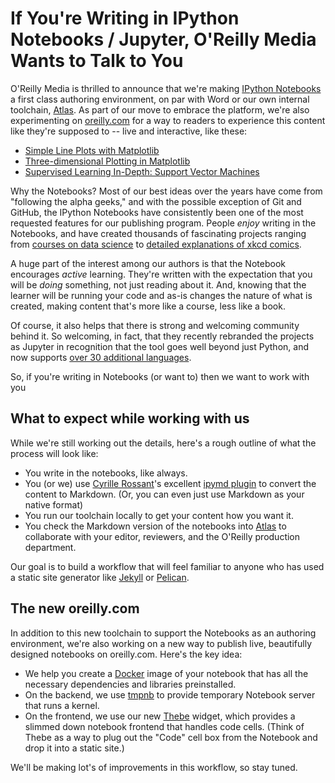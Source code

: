 # If You're Writing in IPython Notebooks / Jupyter, O'Reilly Media Wants to Talk to You

O'Reilly Media is thrilled to announce that we're making [IPython Notebooks](http://ipython.org/notebook.html) a first class authoring environment, on par with Word or our own internal toolchain, [Atlas](atlas.oreilly.com).  As part of our move to embrace the platform, we're also experimenting on [oreilly.com](https://beta.oreilly.com/) for a way to readers to experience this content like they're supposed to -- live and interactive, like these:

* [Simple Line Plots with Matplotlib](https://beta.oreilly.com/learning/simple-line-plots-with-matplotlib)
* [Three-dimensional Plotting in Matplotlib](https://beta.oreilly.com/learning/three-dimensional-plotting-in-matplotlib)
* [Supervised Learning In-Depth: Support Vector Machines](https://beta.oreilly.com/learning/scikit-learn/page/4/03.1-Classification-SVMs)

Why the Notebooks?  Most of our best ideas over the years have come from "following the alpha geeks," and with the possible exception of Git and GitHub, the IPython Notebooks have consistently been one of the most requested features for our publishing program.  People *enjoy* writing in the Notebooks, and have created thousands of fascinating projects ranging from [courses on data science](https://github.com/jakevdp/sklearn_pycon2015/) to [detailed explanations of xkcd comics](http://nbviewer.ipython.org/url/norvig.com/ipython/xkcd1313.ipynb?create=1_1).

A huge part of the interest among our authors is that the Notebook encourages *active* learning.  They're written with the expectation that you will be *doing* something, not just reading about it.  And, knowing that the learner will be running your code and as-is changes the nature of what is created, making content that's more like a course, less like a book.

Of course, it also helps that there is  strong and welcoming community behind it.  So welcoming, in fact, that they recently rebranded the projects as Jupyter in recognition that the tool goes well beyond just Python, and now supports [over 30 additional languages](https://github.com/ipython/ipython/wiki/IPython-kernels-for-other-languages).  

So, if you're writing in Notebooks (or want to) then we want to work with you

## What to expect while working with us

While we're still working out the details, here's a rough outline of what the process will look like:

* You write in the notebooks, like always.
* You (or we) use [Cyrille Rossant](http://cyrille.rossant.net/)'s excellent [ipymd plugin](https://github.com/rossant/ipymd) to convert the content to Markdown. (Or, you can even just use Markdown as your native format)
* You run our toolchain locally to get your content how you want it.
* You check the Markdown version of the notebooks into [Atlas](atlas.oreilly.com) to collaborate with your editor, reviewers, and the O'Reilly production department.

Our goal is to build a workflow that will feel familiar to anyone who has used a static site generator like [Jekyll](http://jekyllrb.com/) or [Pelican](http://blog.getpelican.com/).

## The new oreilly.com

In addition to this new toolchain to support the Notebooks as an authoring environment, we're also working on a new way to publish live, beautifully designed notebooks on oreilly.com.  Here's the key idea:

* We help you create a [Docker](https://www.docker.com/) image of your notebook that has all the necessary dependencies and libraries preinstalled.
* On the backend, we use [tmpnb](https://github.com/jupyter/tmpnb) to provide temporary Notebook server that runs a kernel.
* On the frontend, we use our new [Thebe](https://github.com/oreillymedia/thebe) widget, which provides a slimmed down notebook frontend that handles code cells.  (Think of Thebe as a way to plug out the "Code" cell box from the Notebook and drop it into a static site.)  

We'll be making lot's of improvements in this workflow, so stay tuned.  


